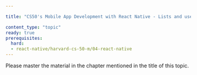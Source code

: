 ```yaml
---

title: "CS50's Mobile App Development with React Native - Lists and user input"

content_type: "topic"
ready: true
prerequisites:
  hard:
  - react-native/harvard-cs-50-m/04-react-native
---
```


Please master the material in the chapter mentioned in the title of this topic.